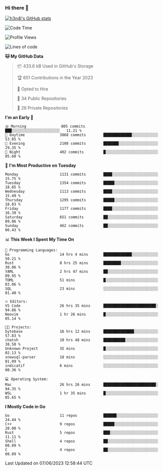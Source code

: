 ### Hi there 👋

[![h3n4l's GitHub stats](https://github-readme-stats.vercel.app/api?username=h3n4l&count_private=true&show_icons=true&theme=radical)](https://github.com/h3n4l/github-readme-stats)

<!--START_SECTION:waka-->
![Code Time](http://img.shields.io/badge/Code%20Time-1%2C288%20hrs%2013%20mins-blue)

![Profile Views](http://img.shields.io/badge/Profile%20Views-2-blue)

![Lines of code](https://img.shields.io/badge/From%20Hello%20World%20I%27ve%20Written-3.2%20million%20lines%20of%20code-blue)

**🐱 My GitHub Data** 

> 📦 433.6 kB Used in GitHub's Storage 
 > 
> 🏆 651 Contributions in the Year 2023
 > 
> 💼 Opted to Hire
 > 
> 📜 34 Public Repositories 
 > 
> 🔑 26 Private Repositories 
 > 
**I'm an Early 🐤** 

```text
🌞 Morning                805 commits         ███░░░░░░░░░░░░░░░░░░░░░░   11.21 % 
🌆 Daytime                3868 commits        █████████████░░░░░░░░░░░░   53.85 % 
🌃 Evening                2108 commits        ███████░░░░░░░░░░░░░░░░░░   29.35 % 
🌙 Night                  402 commits         █░░░░░░░░░░░░░░░░░░░░░░░░   05.60 % 
```
📅 **I'm Most Productive on Tuesday** 

```text
Monday                   1131 commits        ████░░░░░░░░░░░░░░░░░░░░░   15.75 % 
Tuesday                  1354 commits        █████░░░░░░░░░░░░░░░░░░░░   18.85 % 
Wednesday                1113 commits        ████░░░░░░░░░░░░░░░░░░░░░   15.49 % 
Thursday                 1295 commits        █████░░░░░░░░░░░░░░░░░░░░   18.03 % 
Friday                   1177 commits        ████░░░░░░░░░░░░░░░░░░░░░   16.39 % 
Saturday                 651 commits         ██░░░░░░░░░░░░░░░░░░░░░░░   09.06 % 
Sunday                   462 commits         ██░░░░░░░░░░░░░░░░░░░░░░░   06.43 % 
```


📊 **This Week I Spent My Time On** 

```text
💬 Programming Languages: 
Go                       14 hrs 4 mins       █████████████░░░░░░░░░░░░   50.21 % 
Rust                     8 hrs 25 mins       ████████░░░░░░░░░░░░░░░░░   30.06 % 
YAML                     2 hrs 47 mins       ██░░░░░░░░░░░░░░░░░░░░░░░   09.95 % 
TOML                     51 mins             █░░░░░░░░░░░░░░░░░░░░░░░░   03.06 % 
SQL                      23 mins             ░░░░░░░░░░░░░░░░░░░░░░░░░   01.40 % 

🔥 Editors: 
VS Code                  26 hrs 35 mins      ████████████████████████░   94.86 % 
Neovim                   1 hr 26 mins        █░░░░░░░░░░░░░░░░░░░░░░░░   05.14 % 

🐱‍💻 Projects: 
bytebase                 16 hrs 12 mins      ██████████████░░░░░░░░░░░   57.83 % 
chatsh                   10 hrs 48 mins      ██████████░░░░░░░░░░░░░░░   38.58 % 
Unknown Project          35 mins             █░░░░░░░░░░░░░░░░░░░░░░░░   02.13 % 
snowsql-parser           18 mins             ░░░░░░░░░░░░░░░░░░░░░░░░░   01.09 % 
indicatif                6 mins              ░░░░░░░░░░░░░░░░░░░░░░░░░   00.36 % 

💻 Operating System: 
Mac                      26 hrs 26 mins      ████████████████████████░   94.35 % 
WSL                      1 hr 35 mins        █░░░░░░░░░░░░░░░░░░░░░░░░   05.65 % 
```

**I Mostly Code in Go** 

```text
Go                       11 repos            ██████░░░░░░░░░░░░░░░░░░░   24.44 % 
C++                      9 repos             █████░░░░░░░░░░░░░░░░░░░░   20.00 % 
Rust                     5 repos             ███░░░░░░░░░░░░░░░░░░░░░░   11.11 % 
Shell                    4 repos             ██░░░░░░░░░░░░░░░░░░░░░░░   08.89 % 
C                        4 repos             ██░░░░░░░░░░░░░░░░░░░░░░░   08.89 % 
```




 Last Updated on 07/06/2023 12:58:44 UTC
<!--END_SECTION:waka-->

